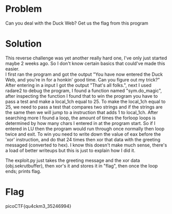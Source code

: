 # Problem
Can you deal with the Duck Web? Get us the flag from this program

# Solution
This reverse challenge was yet another really hard one, I've only just started maybe 2 weeks ago.
So I don't know certain basics that could've made this easier.  
I first ran the program and got the output "You have now entered the Duck Web, and you're in for a honkin' good time.
Can you figure out my trick?" After entering in a input I got the output "That's all folks.", next I used radare2 to debug the program, I found a function named "sym.do_magic", after inspecting 
the function I found that to win the program you have to pass a test and make a local_1ch  equal to 25. To make the local_1ch equal to 25, we need to pass a test that compares two strings and if the strings are the same then we will jump to a instruction that adds 1 to local_1ch. After searching more I found a loop, the amount of times the forloop loops is determined by how many chars I entered in
at the program start. So if I entered in LU then the program would run through once normally then loop twice and exit. To win you need to write down the value of eax before the 'xor' instruction, and do that 24 times then xor that data with the greeting messaged (converted to hex). I know this doesn't make much sense, there's a load of better writeups but this is just to explain how I did it.  

The exploit.py just takes the greeting message and the xor data (obj.sekrutbuffer), then xor's it and stores it in "flag", then once the loop ends; prints flag.
# Flag

picoCTF{qu4ckm3_35246994}
